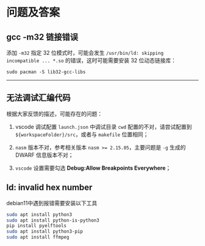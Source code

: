 # 问题及答案

## gcc -m32 链接错误

添加 `-m32` 指定 32 位模式时，可能会发生 `/usr/bin/ld: skipping incompatible ... *.so` 的错误，这时可能需要安装 32 位动态链接库：

    sudo pacman -S lib32-gcc-libs

-----

## 无法调试汇编代码

根据大家反馈的描述，可能存在的问题：

1. vscode 调试配置 `launch.json` 中调试目录 `cwd` 配置的不对，请尝试配置到 `${workspaceFolder}/src`，或者与 `makefile` 位置相同；

2. `nasm` 版本不对，参考相关版本 `nasm >= 2.15.05`，主要问题是 `-g` 生成的 DWARF 信息版本不对；

3. `vscode` 设置需要勾选 **Debug:Allow Breakpoints Everywhere**；

## ld: invalid hex number

debian11中遇到报错需要安装以下工具
```bash
sudo apt install python3
sudo apt install python-is-python3
pip install pyelftools
sudo apt install python3-pip
sudo apt install ffmpeg
```